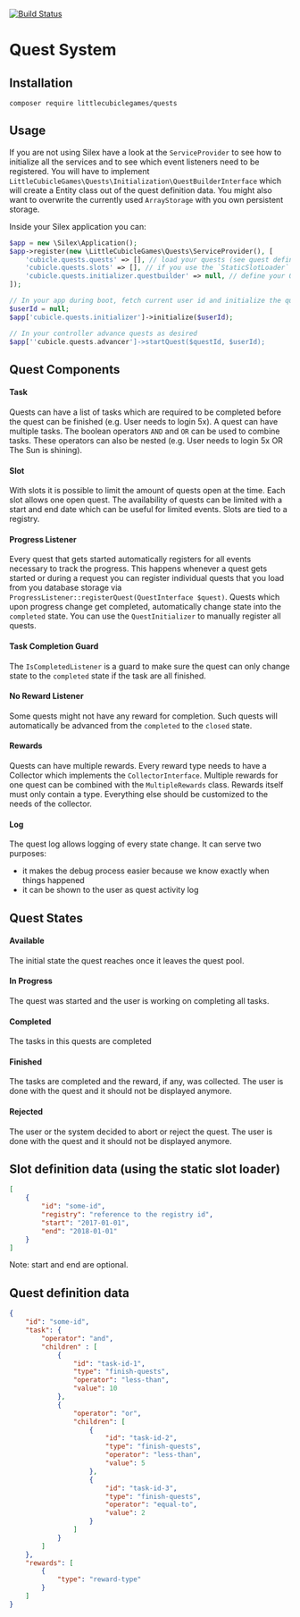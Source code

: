 [![Build Status](https://travis-ci.org/littlecubiclegames/quests.svg?branch=master)](https://travis-ci.org/littlecubiclegames/quests)
# Quest System

## Installation
`composer require littlecubiclegames/quests`

## Usage
If you are not using Silex have a look at the `ServiceProvider` to see how to initialize all the services and to see which event listeners need to be registered.
You will have to implement `LittleCubicleGames\Quests\Initialization\QuestBuilderInterface` which will create a Entity class out of the quest definition data. You might also want to overwrite the currently used `ArrayStorage` with you own persistent storage.

Inside your Silex application you can:
```php
$app = new \Silex\Application();
$app->register(new \LittleCubicleGames\Quests\ServiceProvider(), [
    'cubicle.quests.quests' => [], // load your quests (see quest definition below)
    'cubicle.quests.slots' => [], // if you use the `StaticSlotLoader` define your quest slots here (see slot definition below)
    'cubicle.quests.initializer.questbuilder' => null, // define your QuestBuilder
]);

// In your app during boot, fetch current user id and initialize the quests
$userId = null;
$app['cubicle.quests.initializer']->initialize($userId);

// In your controller advance quests as desired
$app[''cubicle.quests.advancer']->startQuest($questId, $userId);
```

## Quest Components

#### Task
Quests can have a list of tasks which are required to be completed before the quest can be finished (e.g. User needs to login 5x).
A quest can have multiple tasks. The boolean operators ``AND`` and ``OR`` can be used to combine tasks. These operators can also be nested (e.g. User needs to login 5x OR The Sun is shining).

#### Slot
With slots it is possible to limit the amount of quests open at the time. Each slot allows one open quest. The availability of quests can be limited with a start and end date which can be useful for limited events. Slots are tied to a registry. 

#### Progress Listener
Every quest that gets started automatically registers for all events necessary to track the progress. This happens whenever a quest gets started or during a request you can register individual quests that you load from you database storage via ``ProgressListener::registerQuest(QuestInterface $quest)``.
Quests which upon progress change get completed, automatically change state into the ``completed`` state.
You can use the ``QuestInitializer`` to manually register all quests.

#### Task Completion Guard
The ``IsCompletedListener`` is a guard to make sure the quest can only change state to the ``completed`` state if the task are all finished.

#### No Reward Listener
Some quests might not have any reward for completion. Such quests will automatically be advanced from the ``completed`` to the ``closed`` state.

#### Rewards
Quests can have multiple rewards. Every reward type needs to have a Collector which implements the ``CollectorInterface``. Multiple rewards for one quest can be combined with the ``MultipleRewards`` class.
Rewards itself must only contain a type. Everything else should be customized to the needs of the collector.

#### Log
The quest log allows logging of every state change. It can serve two purposes:
* it makes the debug process easier because we know exactly when things happened
* it can be shown to the user as quest activity log

## Quest States

#### Available
The initial state the quest reaches once it leaves the quest pool.

#### In Progress
The quest was started and the user is working on completing all tasks.

#### Completed
The tasks in this quests are completed

#### Finished
The tasks are completed and the reward, if any, was collected.
The user is done with the quest and it should not be displayed anymore.

#### Rejected
The user or the system decided to abort or reject the quest.
The user is done with the quest and it should not be displayed anymore.

## Slot definition data (using the static slot loader)
```json
[
	{
		"id": "some-id",
		"registry": "reference to the registry id",
		"start": "2017-01-01",
		"end": "2018-01-01"
	}
]
```
Note: start and end are optional.

## Quest definition data

```json
{
	"id": "some-id",
	"task": {
		"operator": "and",
		"children" : [
			{
				"id": "task-id-1",
				"type": "finish-quests",
				"operator": "less-than",
				"value": 10
			},
			{
				"operator": "or",
				"children": [
					{
						"id": "task-id-2",
						"type": "finish-quests",
						"operator": "less-than",
						"value": 5
					},
					{
						"id": "task-id-3",
						"type": "finish-quests",
						"operator": "equal-to",
						"value": 2
					}
				]
			}
		]
	},
	"rewards": [
		{
			"type": "reward-type"
		}	
	]
}
```
